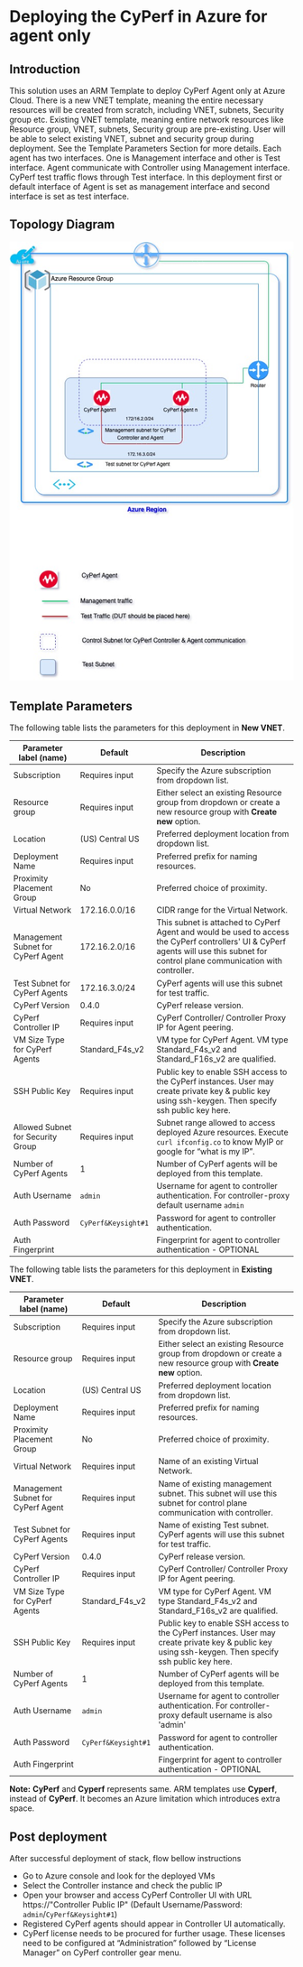 # Deploying the CyPerf in Azure for agent only     
## Introduction
This solution uses an ARM Template to deploy CyPerf Agent only at Azure Cloud.
There is a new VNET template, meaning the entire necessary resources will be created from scratch, including VNET, subnets, Security group etc. 
Existing VNET template, meaning entire network resources like Resource group, VNET, subnets, Security group are pre-existing. User will be able to select existing VNET, subnet and security group during deployment.
See the Template Parameters Section for more details. Each agent has two interfaces. One is Management interface and other is Test interface. Agent communicate with Controller using Management interface. CyPerf test traffic flows through Test interface.  In this deployment first or default interface of Agent is set as management interface and second interface is set as test interface. 

## Topology Diagram
![cyperf_agents_only](cyperf_agents_only.jpg)

## Template Parameters
The following table lists the parameters for this deployment in **New VNET**.

| **Parameter label (name)**                   | **Default**            | **Description**  |
| ----------------------- | ----------------- | ----- |
| Subscription                  | Requires input            | Specify the Azure subscription from dropdown list.  |
| Resource group                   | Requires input            | Either select an existing Resource group from dropdown or create a new resource group with **Create new** option.  |
| Location                   | (US) Central US            | Preferred deployment location from dropdown list.  |
| Deployment Name                   | Requires input            | Preferred prefix for naming resources.  |
| Proximity Placement Group                   | No            | Preferred choice of proximity.  |
| Virtual Network                   | 172.16.0.0/16            | CIDR range for the Virtual Network.  |
| Management Subnet for CyPerf Agent                   | 172.16.2.0/16            | This subnet is attached to CyPerf Agent and would be used to access the CyPerf controllers' UI & CyPerf agents will use this subnet for control plane communication with controller.
| Test Subnet for CyPerf Agents                   | 172.16.3.0/24            | CyPerf agents will use this subnet for test traffic.  |
| CyPerf Version                   | 0.4.0            | CyPerf release version. |
| CyPerf Controller IP                  | Requires input            | CyPerf Controller/ Controller Proxy IP for Agent peering. |
| VM Size Type for CyPerf Agents                   | Standard_F4s_v2            | VM type for CyPerf Agent. VM type Standard_F4s_v2 and Standard_F16s_v2 are qualified.  |
| SSH Public Key                   | Requires input            | Public key to enable SSH access to the CyPerf instances. User may create private key & public key using ssh-keygen. Then specify ssh public key here.   |
| Allowed Subnet for Security Group                   | Requires input            | Subnet range allowed to access deployed Azure resources. Execute `curl ifconfig.co` to know MyIP or google for “what is my IP”.  |
| Number of CyPerf Agents                   |   1          | Number of CyPerf agents will be deployed from this template.  |
| Auth Username                                        | `admin`                    | Username for agent to controller authentication.  For controller-proxy default username `admin`      |
| Auth Password                                        | `CyPerf&Keysight#1`        | Password for agent to controller authentication.      |
| Auth Fingerprint                                     |                          | Fingerprint for agent to controller authentication - OPTIONAL  |

The following table lists the parameters for this deployment in **Existing VNET**.

| **Parameter label (name)**                   | **Default**            | **Description**  |
| ----------------------- | ----------------- | ----- |
| Subscription                  | Requires input            | Specify the Azure subscription from dropdown list.  |
| Resource group                  | Requires input            | Either select an existing Resource group from dropdown or create a new resource group with **Create new** option.  |
| Location                   | (US) Central US            | Preferred deployment location from dropdown list.  |
| Deployment Name                   | Requires input            | Preferred prefix for naming resources.  |
| Proximity Placement Group                   | No            | Preferred choice of proximity.  |
| Virtual Network                   | Requires input           | Name of an existing Virtual Network.  |
| Management Subnet for CyPerf Agent                   | Requires input            | Name of existing management subnet. This subnet will use this subnet for control plane communication with controller.  |
| Test Subnet for CyPerf Agents                   | Requires input            | Name of existing Test subnet. CyPerf agents will use this subnet for test traffic.  |
| CyPerf Version                   | 0.4.0            | CyPerf release version. |
| CyPerf Controller IP                  | Requires input            | CyPerf Controller/ Controller Proxy IP for Agent peering. |
| VM Size Type for CyPerf Agents                   | Standard_F4s_v2            | VM type for CyPerf Agent. VM type Standard_F4s_v2 and Standard_F16s_v2 are qualified. |
| SSH Public Key                   | Requires input            | Public key to enable SSH access to the CyPerf instances. User may create private key & public key using ssh-keygen. Then specify ssh public key here.   |
| Number of CyPerf Agents                   | 1            | Number of CyPerf agents will be deployed from this template.  |
| Auth Username                                        | `admin`                    | Username for agent to controller authentication. For controller-proxy default username is also 'admin'   |
| Auth Password                                        | `CyPerf&Keysight#1`        | Password for agent to controller authentication.      |
| Auth Fingerprint                                     |                          | Fingerprint for agent to controller authentication - OPTIONAL  |

**Note:** **CyPerf** and **Cyperf** represents same. ARM templates use **Cyperf**, instead of **CyPerf**. It becomes an Azure limitation which introduces extra space.

## Post deployment

After successful deployment of stack, flow bellow instructions

-	Go to Azure console and look for the deployed VMs
-	Select the Controller instance and check the public IP 
-	Open your browser and access CyPerf Controller UI with URL https://"Controller Public IP" (Default Username/Password: `admin`/`CyPerf&Keysight#1`)
-   Registered CyPerf agents should appear in Controller UI automatically.
-   CyPerf license needs to be procured for further usage. These licenses need to be configured at “Administration” followed by “License Manager” on CyPerf controller gear menu.
